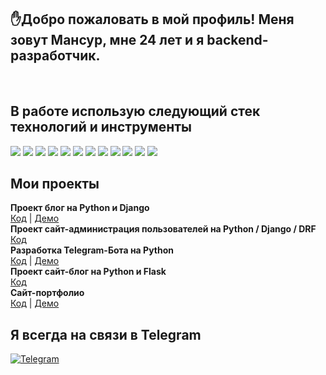 ## ✋Добро пожаловать в мой профиль! Меня зовут Мансур, мне 24 лет и я backend-разработчик.
</br>

## В работе использую следующий стек технологий и инструменты
<img src="https://img.shields.io/badge/Python-323330?style=for-the-badge&logo=python&logoColor=F7DF1E">  <img src="https://img.shields.io/badge/Django-007ACC?style=for-the-badge&logo=django&logoColor=white">  <img src="https://img.shields.io/badge/DJANGO-REST-ff1709?style=for-the-badge&logo=django&logoColor=white&color=ff1709&labelColor=gray">  <img src="https://img.shields.io/badge/Flask-007ACC?style=for-the-badge&logo=flask&logoColor=white"> <img src="https://img.shields.io/badge/JavaScript-323330?style=for-the-badge&logo=javascript&logoColor=F7DF1E"> <img src="https://img.shields.io/badge/Swagger-85EA2D?style=for-the-badge&logo=Swagger&logoColor=white">  <img src="https://img.shields.io/badge/HTML5-E34F26?style=for-the-badge&logo=html5&logoColor=white">  <img src="https://img.shields.io/badge/CSS3-1572B6?style=for-the-badge&logo=css3&logoColor=white">  <img src="https://img.shields.io/badge/Bootstrap-563D7C?style=for-the-badge&logo=bootstrap&logoColor=white">  <img src="https://img.shields.io/badge/Ubuntu-E95420?style=for-the-badge&logo=ubuntu&logoColor=white">  <img src="https://img.shields.io/badge/MySQL-F05032?style=for-the-badge&logo=mysql&logoColor=white"> <img src="https://img.shields.io/badge/Git-F05032?style=for-the-badge&logo=git&logoColor=white"> 
</br>

## Мои проекты
**Проект блог на Python и Django**<br />
[Код](https://github.com/Mansur-09595/MANSUR_BLOG) | [Демо](https://musaevblog.herokuapp.com/)<br />
**Проект сайт-администрация пользователей на Python / Django / DRF**<br />
[Код](https://github.com/Mansur-09595/users_register_view)<br />
**Разработка Telegram-Бота на Python**<br />
[Код](https://github.com/Mansur-09595/tv_programm_bot) | [Демо](https://t.me/Tv_programBot)<br />
**Проект сайт-блог на Python и Flask**<br />
[Код](https://github.com/Mansur-09595/Flaskblog)<br />
**Сайт-портфолио**<br />
[Код](https://github.com/Mansur-09595/portfolio.musaev.github.io) | [Демо](https://kunhmnoykukjfuwvp2lhtw-on.drv.tw/mysite/)<br />


## Я всегда на связи в Telegram 
[![Telegram](https://img.shields.io/badge/Telegram-red?style=social&logo=telegram)](https://t.me/IOIIOIIOII)
